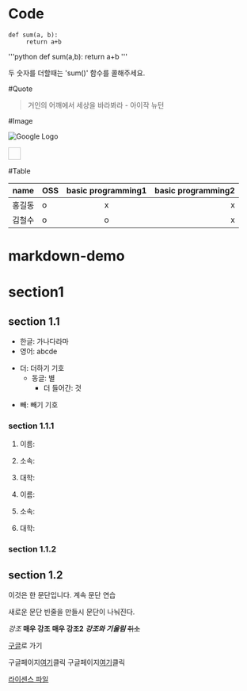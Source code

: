 # Code
    def sum(a, b):
         return a+b
'''python
def sum(a,b):
  return a+b
'''

두 숫자를 더할때는 'sum()' 함수를 콜해주세요.


#Quote
> 거인의 어깨에서
> 세상을 바라봐라 - 아이작 뉴턴 

#Image

![Google Logo](https://www.google.com/images/branding/googlelogo/1x/googlelogo_color_272x92dp.png "Google's Homepage")

<img scr = "https://www.google.com/images/branding/googlelogo/1x/googlelogo_color_272x92dp.png" width = "25" height ="25">

#Table

| name | OSS | basic programming1 | basic programming2|
|------| :---| :-------------:| --------:|
| 홍길동 | o | x | x |
| 김철수 | o | o | x |



# markdown-demo

# section1 

## section 1.1
* 한글: 가나다라마
* 영어: abcde
+ 더: 더하기 기호
  * 동글: 별
    + 더 들어간: 것
- 빼: 빼기 기호

### section 1.1.1
1. 이름:
2. 소속:
3. 대학:

1. 이름:
1. 소속:
1. 대학:

### section 1.1.2

## section 1.2



이것은 한 문단입니다. 
계속 문단
연습

새로운 문단
빈줄을 만들시 문단이 나눠진다.  

*강조*
**매우 강조**
__매우 강조2__
**_강조와 기울림_**
~~취소~~  

[구글](https://www.google.com "구글 홈페이지")로 가기

구글페이지[여기][1]클릭
구글페이지[여기][구글페이지]클릭


[라이센스 파일](./LICENSE)


[1]: https://www.google.com
[구글페이지]: https://www.google.com


